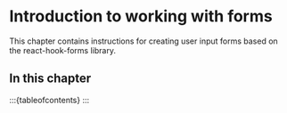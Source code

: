 # Introduction to working with forms

This chapter contains instructions for creating user input forms based on the react-hook-forms library. 

## In this chapter

:::{tableofcontents}
:::
